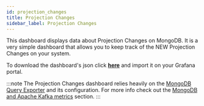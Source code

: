 ```yaml
---
id: projection_changes
title: Projection Changes
sidebar_label: Projection Changes
---
```


This dashboard displays data about Projection Changes on MongoDB. It is a very simple dashboard that allows you to keep track of the NEW Projection Changes on your system.

To download the dashboard's json click <a download target="_blank" href="/docs_files_to_download/dashboards/projection-changes.json">**here**</a> and import it on your Grafana portal.

:::note
The Projection Changes dashboard relies heavily on the [MongoDB Query Exporter](https://github.com/raffis/mongodb-query-exporter) and its configuration. For more info check out the [MongoDB and Apache Kafka metrics](/products/fast_data/monitoring/overview.md#mongodb-and-apache-kafka-metrics) section.
:::